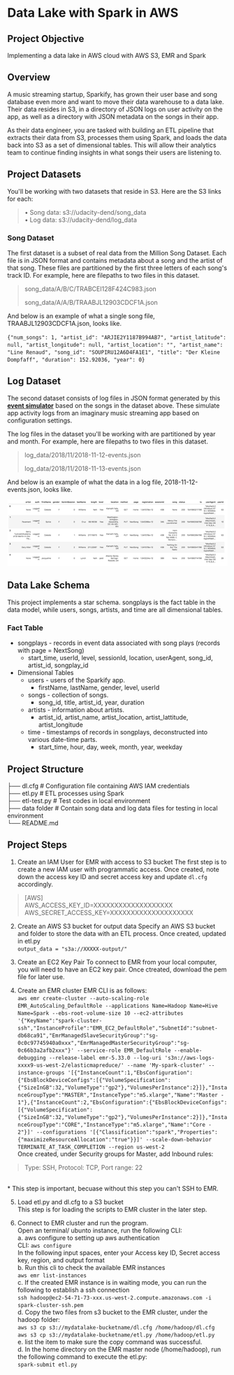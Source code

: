 # Data Lake with Spark in AWS

## Project Objective

Implementing a data lake in AWS cloud with AWS S3, EMR and Spark

## Overview

A music streaming startup, Sparkify, has grown their user base and song database even more and want to move their data warehouse to a data lake. Their data resides in S3, in a directory of JSON logs on user activity on the app, as well as a directory with JSON metadata on the songs in their app.

As their data engineer, you are tasked with building an ETL pipeline that extracts their data from S3, processes them using Spark, and loads the data back into S3 as a set of dimensional tables. This will allow their analytics team to continue finding insights in what songs their users are listening to.

## Project Datasets

You'll be working with two datasets that reside in S3. Here are the S3 links for each:

> • Song data: s3://udacity-dend/song_data <br>
> • Log data: s3://udacity-dend/log_data 

### Song Dataset

The first dataset is a subset of real data from the Million Song Dataset. Each file is in JSON format and contains metadata about a song and the artist of that song.
These files are partitioned by the first three letters of each song's track ID. For example, here are filepaths to two files in this dataset.

> song_data/A/B/C/TRABCEI128F424C983.json
>
> song_data/A/A/B/TRAABJL12903CDCF1A.json

And below is an example of what a single song file, TRAABJL12903CDCF1A.json, looks like.

`{"num_songs": 1, "artist_id": "ARJIE2Y1187B994AB7", "artist_latitude": null, "artist_longitude": null, "artist_location": "", "artist_name": "Line Renaud", "song_id": "SOUPIRU12A6D4FA1E1", "title": "Der Kleine Dompfaff", "duration": 152.92036, "year": 0}`

## Log Dataset

The second dataset consists of log files in JSON format generated by this [**event simulator**](https://github.com/Interana/eventsim) based on the songs in the dataset above. These simulate app activity logs from an imaginary music streaming app based on configuration settings.

The log files in the dataset you'll be working with are partitioned by year and month. For example, here are filepaths to two files in this dataset.

> log_data/2018/11/2018-11-12-events.json
>
> log_data/2018/11/2018-11-13-events.json

And below is an example of what the data in a log file, 2018-11-12-events.json, looks like.

![image-20210621201618941](img/image-20210621201618941.png)


## Data Lake Schema
This project implements a star schema. songplays is the fact table in the data model, while users, songs, artists, and time are all dimensional tables.

### Fact Table
* songplays - records in event data associated with song plays (records with page = NextSong)
    * start_time, userId, level, sessionId, location, userAgent, song_id, artist_id, songplay_id
* Dimensional Tables
    * users - users of the Sparkify app.
        * firstName, lastName, gender, level, userId
    * songs - collection of songs.
        * song_id, title, artist_id, year, duration
    * artists - information about artists.
        * artist_id, artist_name, artist_location, artist_lattitude, artist_longitude
    * time - timestamps of records in songplays, deconstructed into various date-time parts.
        * start_time, hour, day, week, month, year, weekday

## Project Structure

├── dl.cfg       # Configuration file containing AWS IAM credentials <br>
├── etl.py       # ETL processes using Spark <br>
├── etl-test.py   # Test codes in local environment <br>
├── data folder  # Contain song data and log data files for testing in local environment <br>
└── README.md <br>

## Project Steps
1. Create an IAM User for EMR with access to S3 bucket
The first step is to create a new IAM user with programmatic access. Once created, note down the access key ID and secret access key and update `dl.cfg` accordingly.
> [AWS] <br>
> AWS_ACCESS_KEY_ID=XXXXXXXXXXXXXXXXXXX <br>
> AWS_SECRET_ACCESS_KEY=XXXXXXXXXXXXXXXXXXXX

2. Create an AWS S3 bucket for output data
Specify an AWS S3 bucket and folder to store the data with an ETL process. Once created, updated in etl.py <br>
`output_data = "s3a://XXXXX-output/"`<br>

3. Create an EC2 Key Pair
To connect to EMR from your local computer, you will need to have an EC2 key pair. Once ctreated, download the pem file for later use.

4. Create an EMR cluster
EMR CLI is as follows:<br>
`aws emr create-cluster --auto-scaling-role EMR_AutoScaling_DefaultRole --applications Name=Hadoop Name=Hive Name=Spark --ebs-root-volume-size 10 --ec2-attributes '{"KeyName":"spark-cluster-ssh","InstanceProfile":"EMR_EC2_DefaultRole","SubnetId":"subnet-db68ca91","EmrManagedSlaveSecurityGroup":"sg-0c0c97745940a0xxx","EmrManagedMasterSecurityGroup":"sg-0c66b3a2afb2xxx"}' --service-role EMR_DefaultRole --enable-debugging --release-label emr-5.33.0 --log-uri 's3n://aws-logs-xxxx9-us-west-2/elasticmapreduce/' --name 'My-spark-cluster' --instance-groups '[{"InstanceCount":1,"EbsConfiguration":{"EbsBlockDeviceConfigs":[{"VolumeSpecification":{"SizeInGB":32,"VolumeType":"gp2"},"VolumesPerInstance":2}]},"InstanceGroupType":"MASTER","InstanceType":"m5.xlarge","Name":"Master - 1"},{"InstanceCount":2,"EbsConfiguration":{"EbsBlockDeviceConfigs":[{"VolumeSpecification":{"SizeInGB":32,"VolumeType":"gp2"},"VolumesPerInstance":2}]},"InstanceGroupType":"CORE","InstanceType":"m5.xlarge","Name":"Core - 2"}]' --configurations '[{"Classification":"spark","Properties":{"maximizeResourceAllocation":"true"}}]' --scale-down-behavior TERMINATE_AT_TASK_COMPLETION --region us-west-2`<br>
Once created, under Security groups for Master, add Inbound rules: <br>
> Type: SSH, Protocol: TCP, Port range: 22
<br>
* This step is important, becuase without this step you can't SSH to EMR.

5. Load etl.py and dl.cfg to a S3 bucket<br>
This step is for loading the scripts to EMR cluster in the later step.

6. Connect to EMR cluster and run the program.<br>
Open an terminal/ ubunto instance, run the following CLI:<br>
    a. aws configure to setting up aws authentication <br>
        CLI: `aws configure`<br>
        In the following input spaces, enter your Access key ID, Secret access key, region, and output format<br>
    b. Run this cli to check the available EMR instances<br>
        `aws emr list-instances`<br>
    c. If the created EMR instance is in waiting mode, you can run the following to establish a ssh connection<br>
        `ssh hadoop@ec2-54-71-73-xxx.us-west-2.compute.amazonaws.com -i spark-cluster-ssh.pem`<br>
    d. Copy the two files from s3 bucket to the EMR cluster, under the hadoop folder:<br>
        `aws s3 cp s3://mydatalake-bucketname/dl.cfg /home/hadoop/dl.cfg`<br>
        `aws s3 cp s3://mydatalake-bucketname/etl.py /home/hadoop/etl.py`<br>
    e. list the item to make sure the copy command was successful.<br>
    d. In the home directory on the EMR master node (/home/hadoop), run the following command to execute the etl.py:<br>
        `spark-submit etl.py`
    
